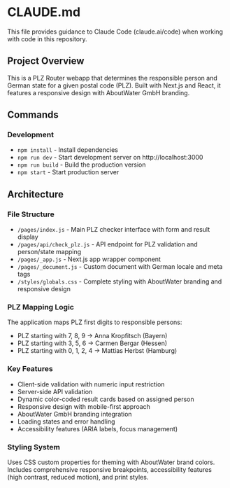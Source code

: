 # CLAUDE.md

This file provides guidance to Claude Code (claude.ai/code) when working with code in this repository.

## Project Overview

This is a PLZ Router webapp that determines the responsible person and German state for a given postal code (PLZ). Built with Next.js and React, it features a responsive design with AboutWater GmbH branding.

## Commands

### Development
- `npm install` - Install dependencies
- `npm run dev` - Start development server on http://localhost:3000
- `npm run build` - Build the production version
- `npm start` - Start production server

## Architecture

### File Structure
- `/pages/index.js` - Main PLZ checker interface with form and result display
- `/pages/api/check_plz.js` - API endpoint for PLZ validation and person/state mapping
- `/pages/_app.js` - Next.js app wrapper component
- `/pages/_document.js` - Custom document with German locale and meta tags
- `/styles/globals.css` - Complete styling with AboutWater branding and responsive design

### PLZ Mapping Logic
The application maps PLZ first digits to responsible persons:
- PLZ starting with 7, 8, 9 → Anna Kropfitsch (Bayern)
- PLZ starting with 3, 5, 6 → Carmen Bergar (Hessen) 
- PLZ starting with 0, 1, 2, 4 → Mattias Herbst (Hamburg)

### Key Features
- Client-side validation with numeric input restriction
- Server-side API validation
- Dynamic color-coded result cards based on assigned person
- Responsive design with mobile-first approach
- AboutWater GmbH branding integration
- Loading states and error handling
- Accessibility features (ARIA labels, focus management)

### Styling System
Uses CSS custom properties for theming with AboutWater brand colors. Includes comprehensive responsive breakpoints, accessibility features (high contrast, reduced motion), and print styles.